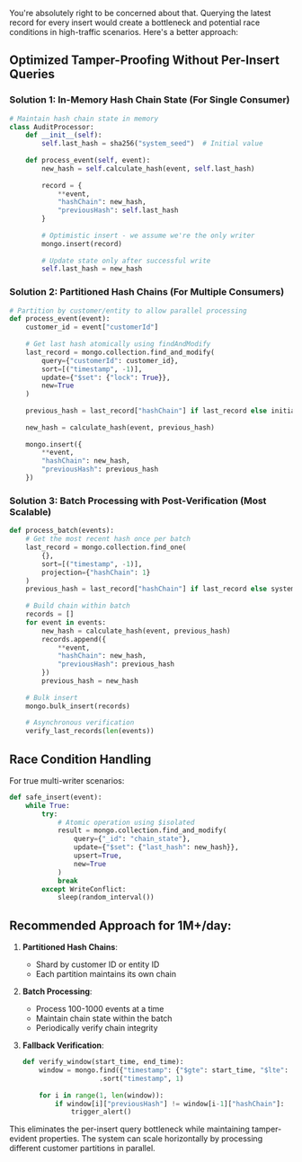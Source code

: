 You're absolutely right to be concerned about that. Querying the latest record for every insert would create a bottleneck and potential race conditions in high-traffic scenarios. Here's a better approach:

## Optimized Tamper-Proofing Without Per-Insert Queries

### Solution 1: In-Memory Hash Chain State (For Single Consumer)

```python
# Maintain hash chain state in memory
class AuditProcessor:
    def __init__(self):
        self.last_hash = sha256("system_seed")  # Initial value
    
    def process_event(self, event):
        new_hash = self.calculate_hash(event, self.last_hash)
        
        record = {
            **event,
            "hashChain": new_hash,
            "previousHash": self.last_hash
        }
        
        # Optimistic insert - we assume we're the only writer
        mongo.insert(record)
        
        # Update state only after successful write
        self.last_hash = new_hash
```

### Solution 2: Partitioned Hash Chains (For Multiple Consumers)

```python
# Partition by customer/entity to allow parallel processing
def process_event(event):
    customer_id = event["customerId"]
    
    # Get last hash atomically using findAndModify
    last_record = mongo.collection.find_and_modify(
        query={"customerId": customer_id},
        sort=[("timestamp", -1)],
        update={"$set": {"lock": True}},
        new=True
    )
    
    previous_hash = last_record["hashChain"] if last_record else initial_hash(customer_id)
    
    new_hash = calculate_hash(event, previous_hash)
    
    mongo.insert({
        **event,
        "hashChain": new_hash,
        "previousHash": previous_hash
    })
```

### Solution 3: Batch Processing with Post-Verification (Most Scalable)

```python
def process_batch(events):
    # Get the most recent hash once per batch
    last_record = mongo.collection.find_one(
        {}, 
        sort=[("timestamp", -1)],
        projection={"hashChain": 1}
    )
    previous_hash = last_record["hashChain"] if last_record else system_seed
    
    # Build chain within batch
    records = []
    for event in events:
        new_hash = calculate_hash(event, previous_hash)
        records.append({
            **event,
            "hashChain": new_hash,
            "previousHash": previous_hash
        })
        previous_hash = new_hash
    
    # Bulk insert
    mongo.bulk_insert(records)
    
    # Asynchronous verification
    verify_last_records(len(events))
```

## Race Condition Handling

For true multi-writer scenarios:

```python
def safe_insert(event):
    while True:
        try:
            # Atomic operation using $isolated
            result = mongo.collection.find_and_modify(
                query={"_id": "chain_state"},
                update={"$set": {"last_hash": new_hash}},
                upsert=True,
                new=True
            )
            break
        except WriteConflict:
            sleep(random_interval())
```

## Recommended Approach for 1M+/day:

1. **Partitioned Hash Chains**:
   - Shard by customer ID or entity ID
   - Each partition maintains its own chain

2. **Batch Processing**:
   - Process 100-1000 events at a time
   - Maintain chain state within the batch
   - Periodically verify chain integrity

3. **Fallback Verification**:
   ```python
   def verify_window(start_time, end_time):
       window = mongo.find({"timestamp": {"$gte": start_time, "$lte": end_time}})
                      .sort("timestamp", 1)
       
       for i in range(1, len(window)):
           if window[i]["previousHash"] != window[i-1]["hashChain"]:
               trigger_alert()
   ```

This eliminates the per-insert query bottleneck while maintaining tamper-evident properties. The system can scale horizontally by processing different customer partitions in parallel.
